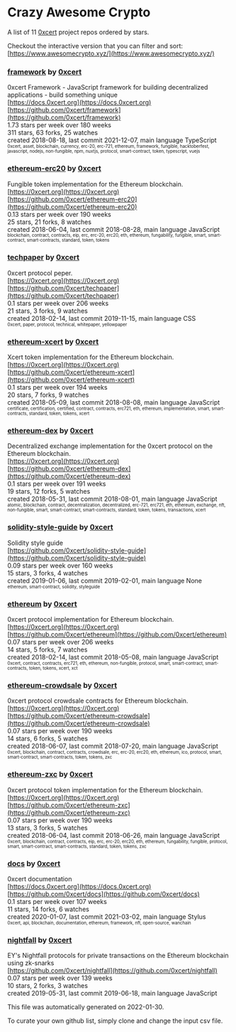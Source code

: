 # Crazy Awesome Crypto
A list of 11 [0xcert](https://github.com/0xcert) project repos ordered by stars.  

Checkout the interactive version that you can filter and sort: 
[https://www.awesomecrypto.xyz/](https://www.awesomecrypto.xyz/)  


### [framework](https://github.com/0xcert/framework) by [0xcert](https://github.com/0xcert)  
0xcert Framework - JavaScript framework for building decentralized applications - build something unique  
[https://docs.0xcert.org](https://docs.0xcert.org)  
[https://github.com/0xcert/framework](https://github.com/0xcert/framework)  
1.73 stars per week over 180 weeks  
311 stars, 63 forks, 25 watches  
created 2018-08-18, last commit 2021-12-07, main language TypeScript  
<sub><sup>0xcert, asset, blockchain, currency, erc-20, erc-721, ethereum, framework, fungible, hacktoberfest, javascript, nodejs, non-fungible, npm, nuxtjs, protocol, smart-contract, token, typescript, vuejs</sup></sub>


### [ethereum-erc20](https://github.com/0xcert/ethereum-erc20) by [0xcert](https://github.com/0xcert)  
Fungible token implementation for the Ethereum blockchain.  
[https://0xcert.org](https://0xcert.org)  
[https://github.com/0xcert/ethereum-erc20](https://github.com/0xcert/ethereum-erc20)  
0.13 stars per week over 190 weeks  
25 stars, 21 forks, 8 watches  
created 2018-06-04, last commit 2018-08-28, main language JavaScript  
<sub><sup>blockchain, contract, contracts, eip, erc, erc-20, erc20, eth, ethereum, fungability, fungible, smart, smart-contract, smart-contracts, standard, token, tokens</sup></sub>


### [techpaper](https://github.com/0xcert/techpaper) by [0xcert](https://github.com/0xcert)  
0xcert protocol peper.  
[https://0xcert.org](https://0xcert.org)  
[https://github.com/0xcert/techpaper](https://github.com/0xcert/techpaper)  
0.1 stars per week over 206 weeks  
21 stars, 3 forks, 9 watches  
created 2018-02-14, last commit 2019-11-15, main language CSS  
<sub><sup>0xcert, paper, protocol, technical, whitepaper, yellowpaper</sup></sub>


### [ethereum-xcert](https://github.com/0xcert/ethereum-xcert) by [0xcert](https://github.com/0xcert)  
Xcert token implementation for the Ethereum blockchain.   
[https://0xcert.org](https://0xcert.org)  
[https://github.com/0xcert/ethereum-xcert](https://github.com/0xcert/ethereum-xcert)  
0.1 stars per week over 194 weeks  
20 stars, 7 forks, 9 watches  
created 2018-05-09, last commit 2018-08-08, main language JavaScript  
<sub><sup>certificate, certification, certified, contract, contracts, erc721, eth, ethereum, implementation, smart, smart-contracts, standard, token, tokens, xcert</sup></sub>


### [ethereum-dex](https://github.com/0xcert/ethereum-dex) by [0xcert](https://github.com/0xcert)  
Decentralized exchange implementation for the 0xcert protocol on the Ethereum blockchain.   
[https://0xcert.org](https://0xcert.org)  
[https://github.com/0xcert/ethereum-dex](https://github.com/0xcert/ethereum-dex)  
0.1 stars per week over 191 weeks  
19 stars, 12 forks, 5 watches  
created 2018-05-31, last commit 2018-08-01, main language JavaScript  
<sub><sup>atomic, blockchain, contract, decentralization, decentralized, erc-721, erc721, eth, ethereum, exchange, nft, non-fungible, smart, smart-contract, smart-contracts, standard, token, tokens, transactions, xcert</sup></sub>


### [solidity-style-guide](https://github.com/0xcert/solidity-style-guide) by [0xcert](https://github.com/0xcert)  
Solidity style guide  
[https://github.com/0xcert/solidity-style-guide](https://github.com/0xcert/solidity-style-guide)  
0.09 stars per week over 160 weeks  
15 stars, 3 forks, 4 watches  
created 2019-01-06, last commit 2019-02-01, main language None  
<sub><sup>ethereum, smart-contract, solidity, styleguide</sup></sub>


### [ethereum](https://github.com/0xcert/ethereum) by [0xcert](https://github.com/0xcert)  
0xcert protocol implementation for Ethereum blockchain.  
[https://0xcert.org](https://0xcert.org)  
[https://github.com/0xcert/ethereum](https://github.com/0xcert/ethereum)  
0.07 stars per week over 206 weeks  
14 stars, 5 forks, 7 watches  
created 2018-02-14, last commit 2018-05-08, main language JavaScript  
<sub><sup>0xcert, contract, contracts, erc721, eth, ethereum, non-fungible, protocol, smart, smart-contract, smart-contracts, token, tokens, xcert, xct</sup></sub>


### [ethereum-crowdsale](https://github.com/0xcert/ethereum-crowdsale) by [0xcert](https://github.com/0xcert)  
0xcert protocol crowdsale contracts for Ethereum blockchain.  
[https://0xcert.org](https://0xcert.org)  
[https://github.com/0xcert/ethereum-crowdsale](https://github.com/0xcert/ethereum-crowdsale)  
0.07 stars per week over 190 weeks  
14 stars, 6 forks, 5 watches  
created 2018-06-07, last commit 2018-07-20, main language JavaScript  
<sub><sup>0xcert, blockchain, contract, contracts, crowdsale, erc, erc-20, erc20, eth, ethereum, ico, protocol, smart, smart-contract, smart-contracts, token, tokens, zxc</sup></sub>


### [ethereum-zxc](https://github.com/0xcert/ethereum-zxc) by [0xcert](https://github.com/0xcert)  
0xcert protocol token implementation for the Ethereum blockchain.  
[https://0xcert.org](https://0xcert.org)  
[https://github.com/0xcert/ethereum-zxc](https://github.com/0xcert/ethereum-zxc)  
0.07 stars per week over 190 weeks  
13 stars, 3 forks, 5 watches  
created 2018-06-04, last commit 2018-06-26, main language JavaScript  
<sub><sup>0xcert, blockchain, contract, contracts, eip, erc, erc-20, erc20, eth, ethereum, fungability, fungible, protocol, smart, smart-contract, smart-contracts, standard, token, tokens, zxc</sup></sub>


### [docs](https://github.com/0xcert/docs) by [0xcert](https://github.com/0xcert)  
0xcert documentation  
[https://docs.0xcert.org](https://docs.0xcert.org)  
[https://github.com/0xcert/docs](https://github.com/0xcert/docs)  
0.1 stars per week over 107 weeks  
11 stars, 14 forks, 6 watches  
created 2020-01-07, last commit 2021-03-02, main language Stylus  
<sub><sup>0xcert, api, blockchain, documentation, ethereum, framework, nft, open-source, wanchain</sup></sub>


### [nightfall](https://github.com/0xcert/nightfall) by [0xcert](https://github.com/0xcert)  
EY's Nightfall protocols for private transactions on the Ethereum blockchain using zk-snarks  
[https://github.com/0xcert/nightfall](https://github.com/0xcert/nightfall)  
0.07 stars per week over 139 weeks  
10 stars, 2 forks, 3 watches  
created 2019-05-31, last commit 2019-06-18, main language JavaScript  


This file was automatically generated on 2022-01-30.  

To curate your own github list, simply clone and change the input csv file.  